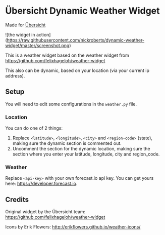 # Übersicht Dynamic Weather Widget

Made for [Übersicht](http://tracesof.net/uebersicht/)

![the widget in action]
(https://raw.githubusercontent.com/nickroberts/dynamic-weather-widget/master/screenshot.png)

This is a weather widget based on the weather widget from https://github.com/felixhageloh/weather-widget

This also can be dynamic, based on your location (via your current ip address).

## Setup

You will need to edit some configurations in the `weather.py` file.

### Location

You can do one of 2 things:

1. Replace `<latitude>`, `<longitude>`, `<city>` and `<region-code>` (state), making sure the dynamic section is commented out.
2. Uncomment the section for the dynamic location, making sure the section where you enter your latitude, longitude, city and region_code.

### Weather

Replace `<api-key>` with your own forecast.io api key.
You can get yours here: https://developer.forecast.io.

## Credits

Original widget by the Übersicht team:
https://github.com/felixhageloh/weather-widget

Icons by Erik Flowers:
http://erikflowers.github.io/weather-icons/
